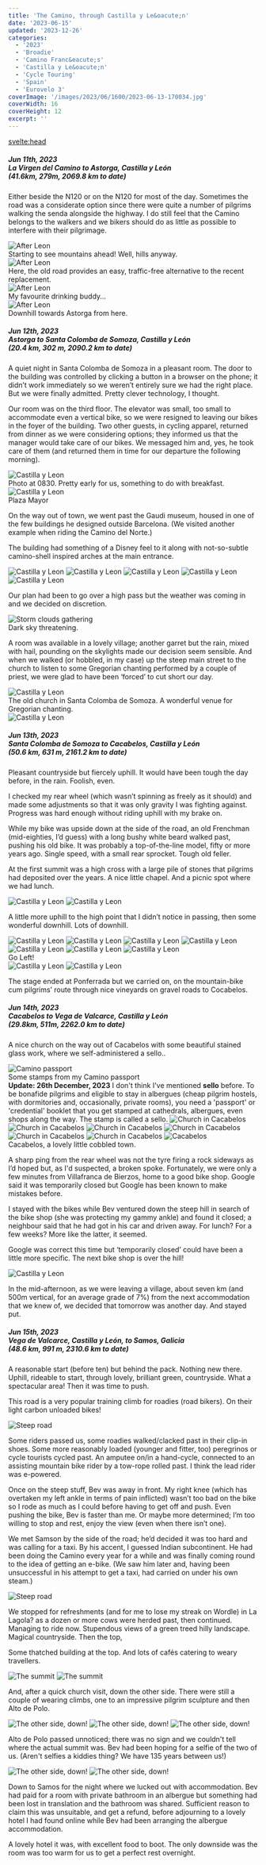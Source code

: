 ```yaml
---
title: 'The Camino, through Castilla y Le&oacute;n'
date: '2023-06-15'
updated: '2023-12-26'
categories:
  - '2023'
  - 'Broadie'
  - 'Camino Franc&eacute;s'
  - 'Castilla y Le&oacute;n'
  - 'Cycle Touring'
  - 'Spain'
  - 'Eurovelo 3'
coverImage: '/images/2023/06/1600/2023-06-13-170034.jpg'
coverWidth: 16
coverHeight: 12
excerpt: ''
---
```


<svelte:head>

<title>
Castilla y Le&oacute;n
</title>
</svelte:head>

<script>
	import Callout from '$lib/components/Callout.svelte'
</script>

<section class="card">
  <h5>
    Jun 11th, 2023
    <br /> La Virgen del Camino to Astorga, Castilla y Le&oacute;n
    <br />(41.6km, 279m, 2069.8 km to date)   
  </h5>
  <p>Either beside the N120 or on the N120 for most of the day. Sometimes the road was a considerate option since there were quite a number of pilgrims walking the senda alongside the highway. I do still feel that the Camino belongs to the walkers and we bikers should do as little as possible to interfere with their pilgrimage.</p>
  
  <img alt="After Leon" src="/images/2023/06/1600/2023-06-11-152052.jpg" />
  <div class="caption">Starting to see mountains ahead! Well, hills anyway.</div> 
  
  <img alt="After Leon" src="/images/2023/06/1600/2023-06-11-152209.jpg" /> 
  <div class="caption">Here, the old road provides an easy, traffic-free alternative to the recent replacement.</div>
  <img alt="After Leon" src="/images/2023/06/1600/2023-06-11-152314.jpg" /> 
  <div class="caption">My favourite drinking buddy…</div>
  
  <img alt="After Leon" src="/images/2023/06/1600/2023-06-11-153809.jpg" />
  <div class="caption">Downhill towards Astorga from here.</div> 
</section>

<section class="card">
  <h5>
    Jun 12th, 2023
    <br /> Astorga to Santa Colomba de Somoza, Castilla y Le&oacute;n
    <br />(20.4 km, 302 m, 2090.2 km to date)   
  </h5>
  <p>A quiet night in Santa Colomba de Somoza in a pleasant room. The door to the building was controlled by clicking a button in a browser on the phone; it didn’t work immediately so we weren’t entirely sure we had the right place. But we were finally admitted. Pretty clever technology, I thought. </p>
  <p>Our room was on the third floor. The elevator was small, too small to accommodate even a vertical bike, so we were resigned to leaving our bikes in the foyer of the building. Two other guests, in cycling apparel, returned from dinner as we were considering options; they informed us that the manager would take care of our bikes. We messaged him and, yes, he took care of them (and returned them in time for our departure the following morning).</p>
  <img alt="Castilla y Leon" src="/images/2023/06/1600/2023-06-12-083416.jpg" />
  <div class="caption">Photo at 0830. Pretty early for us, something to do with breakfast.</div> 
  
  <img alt="Castilla y Leon" src="/images/2023/06/1600/2023-06-12-083541.jpg" />
  <div class="caption">Plaza Mayor</div>
  <p>On the way out of town, we went past the Gaudi museum, housed in one of the few buildings he designed outside Barcelona. (We visited another example when riding the Camino del Norte.) </p>
  <p>The building had something of a Disney feel to it along with not-so-subtle camino-shell inspired arches at the main entrance.</p>
  <img alt="Castilla y Leon" src="/images/2023/06/1600/2023-06-12-103400.jpg" />
  <img alt="Castilla y Leon" src="/images/2023/06/1600/2023-06-12-103523.jpg" />
  <img alt="Castilla y Leon" src="/images/2023/06/1600/2023-06-12-103737.jpg" />
  <img alt="Castilla y Leon" src="/images/2023/06/1600/2023-06-12-132741.jpg" />
  <img alt="Castilla y Leon" src="/images/2023/06/1600/2023-06-12-122008.jpg" />
  <p>Our plan had been to go over a high pass but the weather was coming in and we decided on discretion.</p> 
  <img alt="Storm clouds gathering" src="/images/2023/06/phone/20230612_1846.jpg" />
  <div class="caption">Dark sky threatening.</div>
  <p>A room was available in a lovely village; another garret but the rain, mixed with hail, pounding on the skylights made our decision seem sensible. And when we walked (or hobbled, in my case) up the steep main street to the church to listen to some Gregorian chanting performed by a couple of priest, we were glad to have been ‘forced’ to cut short our day.</p>
  <img alt="Castilla y Leon" src="/images/2023/06/phone/20230612_1925.jpg" />
   <div class="caption">The old church in Santa Colomba de Somoza. A wonderful venue for Gregorian chanting.</div>
  <img alt="Castilla y Leon" src="/images/2023/06/phone/20230612_1931.jpg" />
 
  
</section>

<section class="card">
  <h5>
    Jun 13th, 2023
    <br /> Santa Colomba de Somoza to Cacabelos, Castilla y Le&oacute;n
    <br />(50.6 km, 631 m, 2161.2 km to date)   
  </h5>
  <p>Pleasant countryside but fiercely uphill. It would have been tough the day before, in the rain. Foolish, even.</p>
  <p>I checked my rear wheel (which wasn’t spinning as freely as it should) and made some adjustments so that it was only gravity I was fighting against. Progress was hard enough without riding uphill with my brake on.</p>
  
  <p>While my bike was upside down at the side of the road, an old Frenchman (mid-eighties, I’d guess) with a long bushy white beard walked past, pushing his old bike. It was probably a top-of-the-line model, fifty or more years ago. Single speed, with a small rear sprocket. Tough old feller.</p>

  <p>At the first summit was a high cross with a large pile of stones that pilgrims had deposited over the years. A nice little chapel. And a picnic spot where we had lunch. </p>

   <img alt="Castilla y Leon" src="/images/2023/06/phone/20230613_1205.jpg" />
   <img alt="Castilla y Leon" src="/images/2023/06/phone/20230613_120556.jpg" />
  
  <p>A little more uphill to the high point that I didn’t notice in passing, then some wonderful downhill. Lots of downhill.</p>

  <img alt="Castilla y Leon" src="/images/2023/06/1600/2023-06-13-134329.jpg" />
  <img alt="Castilla y Leon" src="/images/2023/06/1600/2023-06-13-134606.jpg" />
  <img alt="Castilla y Leon" src="/images/2023/06/1600/2023-06-13-135203.jpg" />
  <img alt="Castilla y Leon" src="/images/2023/06/1600/2023-06-13-135745.jpg" />
  <img alt="Castilla y Leon" src="/images/2023/06/1600/2023-06-13-140006.jpg" />
  <img alt="Castilla y Leon" src="/images/2023/06/1600/2023-06-13-140102.jpg" />
  <img alt="Castilla y Leon" src="/images/2023/06/1600/2023-06-13-170034.jpg" />
  <div class="caption">Go Left!</div>
  <img alt="Castilla y Leon" src="/images/2023/06/1600/2023-06-13-175220.jpg" />
  <img alt="Castilla y Leon" src="/images/2023/06/1600/2023-06-13-175240.jpg" />
  <p>The stage ended at Ponferrada but we carried on, on the mountain-bike cum pilgrims’ route through nice vineyards on gravel roads to Cocabelos.</p> 
</section>

<section class="card">
  <h5>
    Jun 14th, 2023
    <br /> Cacabelos to Vega de Valcarce, Castilla y Le&oacute;n
    <br/>(29.8km, 511m, 2262.0 km to date)   
  </h5>
  <p>A nice church on the way out of Cacabelos with some beautiful stained glass work, where we self-administered a sello..</p>
  <img alt="Camino passport" src="/images/2023/06/1600/caminoPassport.png" />
  <div class="caption">Some stamps from my Camino passport</div>
  <Callout>
  <strong>Update: 26th December, 2023</strong> I don't think I've mentioned <strong>sello</strong> before. To be bonafide pilgrims and eligible to stay in albergues (cheap pilgrim hostels, with dormitories and, occasionally, private rooms), you need a 'passport' or 'credential' booklet that you get stamped at cathedrals, albergues, even shops along the way. The stamp is called a sello.
  </Callout>
 
  <img alt="Church in Cacabelos" src="/images/2023/06/1600/2023-06-14-103807.jpg" />
  <img alt="Church in Cacabelos" src="/images/2023/06/1600/2023-06-14-103828.jpg" />
  <img alt="Church in Cacabelos" src="/images/2023/06/1600/2023-06-14-103959.jpg" />
  <img alt="Church in Cacabelos" src="/images/2023/06/1600/2023-06-14-104019.jpg" />
  <img alt="Church in Cacabelos" src="/images/2023/06/1600/2023-06-14-104027.jpg" />
  <img alt="Church in Cacabelos" src="/images/2023/06/1600/2023-06-14-104042.jpg" />
  <img alt="Cacabelos" src="/images/2023/06/1600/2023-06-14-104238.jpg" />
  <div class="caption">Cacabelos, a lovely little cobbled town.</div>
  <p>A sharp ping from the rear wheel was not the tyre firing a rock sideways as I’d hoped but, as I'd suspected, a broken spoke. Fortunately, we were only a few minutes from Villafranca de Bierzos, home to a good bike shop. Google said it was temporarily closed but Google has been known to make mistakes before.</p>
  <p>I stayed with the bikes while Bev ventured down the steep hill in search of the bike shop (she was protecting my gammy ankle) and found it closed; a neighbour said that he had got in his car and driven away. For lunch? For a few weeks? More like the latter, it seemed.</p>
  <p>Google was correct this time but ‘temporarily closed’ could have been a little more specific. The next bike shop is over the hill!</p>
  <img alt="Castilla y Leon" src="/images/2023/06/1600/2023-06-14-143901.jpg" />
  <p>In the mid-afternoon, as we were leaving a village, about seven km (and 500m vertical, for an average grade of 7%) from the next accommodation that we knew of, we decided that tomorrow was another day. And stayed put.</p>
</section>

<section class="card">
  <h5>
    Jun 15th, 2023
    <br />  Vega de Valcarce, Castilla y León, to Samos, Galicia
    <br /> (48.6 km, 991 m, 2310.6 km to date)   
  </h5>
  <p>A reasonable start (before ten) but behind the pack. Nothing new there. Uphill, rideable to start, through lovely, brilliant green, countryside. What a spectacular area! Then it was time to push.</p>
  <p>This road is a very popular training climb for roadies (road bikers). On their light carbon unloaded bikes!</p>
  <img alt="Steep road" src="/images/2023/06/1600/2023-06-15-124304.jpg" />
  <p>Some riders passed us, some roadies walked/clacked past in their clip-in shoes. Some more reasonably loaded (younger and fitter, too) peregrinos or cycle tourists cycled past. An amputee on/in a hand-cycle, connected to an assisting mountain bike rider by a tow-rope rolled past. I think the lead rider was e-powered. </p>
  <p>Once on the steep stuff, Bev was away in front. My right knee (which has overtaken my left ankle in terms of pain inflicted) wasn’t too bad on the bike so I rode as much as I could before having to get off and push. Even pushing the bike, Bev is faster than me. Or maybe more determined; I’m too willing to stop and rest, enjoy the view (even when there isn’t one).</p>
  <p>We met Samson by the side of the road; he’d decided it was too hard and was calling for a taxi. By his accent, I guessed Indian subcontinent. He had been doing the Camino every year for a while and was finally coming round to the idea of getting an e-bike. (We saw him later and, having been unsuccessful in his attempt to get a taxi, had carried on under his own steam.)</p> 
 
  <img alt="Steep road" src="/images/2023/06/1600/2023-06-15-124344.jpg" />
  <p>We stopped for refreshments (and for me to lose my streak on Wordle) in La Lagola? as a dozen or more cows were herded past, then continued. Managing to ride now. Stupendous views of a green treed hilly landscape. Magical countryside. Then the top,</p>
  <p>Some thatched building at the top. And lots of caf&eacute;s catering to weary travellers.</p> 
  <img alt="The summit" src="/images/2023/06/1600/2023-06-15-135558.jpg" />
  <img alt="The summit" src="/images/2023/06/1600/2023-06-15-135615.jpg" />
  <p>And, after a quick church visit, down the other side. There were still a couple of wearing climbs, one to an impressive pilgrim sculpture and then Alto de Polo.</p>
  <img alt="The other side, down!" src="/images/2023/06/1600/2023-06-15-141459.jpg" />
  <img alt="The other side, down!" src="/images/2023/06/1600/2023-06-15-141522.jpg" />
  <img alt="The other side, down!" src="/images/2023/06/1600/2023-06-15-144653.jpg" />
  <p>Alto de Polo passed unnoticed; there was no sign and we couldn't tell where the actual summit was. Bev had been hoping for a selfie of the two of us. (Aren't selfies a kiddies thing? We have 135 years between us!)</p>
    <img alt="The other side, down!" src="/images/2023/06/1600/2023-06-15-144706.jpg" />
  <img alt="The other side, down!" src="/images/2023/06/1600/2023-06-15-165142.jpg" />
  <p>Down to Samos for the night where we lucked out with accommodation. Bev had paid for a room with private bathroom in an albergue but something had been lost in translation and the bathroom was shared. Sufficient reason to claim this was unsuitable, and get a refund, before adjourning to a lovely hotel I had found online while Bev had been arranging the albergue accommodation.</p>
  <p>A lovely hotel it was, with excellent food to boot. The only downside was the room was too warm for us to get a perfect rest overnight.</p>
</section>
